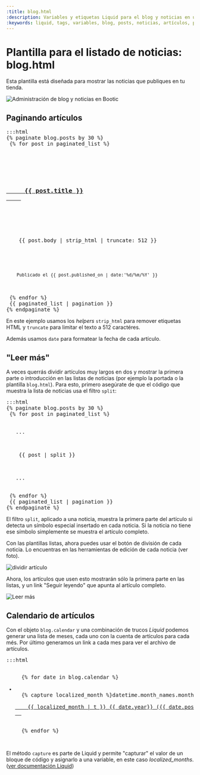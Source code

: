 ```yaml
---
:title: blog.html
:description: Variables y etiquetas Liquid para el blog y noticias en una tienda Bootic
:keywords: liquid, tags, variables, blog, posts, noticias, artículos, paginate, strip_html, published_on, date, truncate, capture, blog.html, post.html
---
```


# Plantilla para el listado de noticias: blog.html

Esta plantilla está diseñada para mostrar las noticias que publiques en tu tienda.

<img src="/img/themes/blog-admin.png" alt="Administración de blog y noticias en Bootic" />

## Paginando artículos

<pre>:::html
{% paginate blog.posts by 30 %}
 {% for post in paginated_list %}
  <div class="post">
   <h3>
    <a href="{{post.url}}" title="{{post.title}}">
     {{ post.title }}
    </a>
   </h3>
   <p class="texto">
    {{ post.body | strip_html | truncate: 512 }}
   </p><!-- /texto -->

   <small class="date">
    Publicado el {{ post.published_on | date:'%d/%m/%Y' }}
   </small>
  </div><!-- /post -->
 {% endfor %}
 {{ paginated_list | pagination }}
{% endpaginate %}
</pre>

En este ejemplo usamos los *helpers* <code>strip_html</code> para remover etiquetas HTML y <code>truncate</code> para limitar el texto a 512 caractéres.

Además usamos <code>date</code> para formatear la fecha de cada artículo.

<h2 id="leer-mas">"Leer más"</h2>

A veces querrás dividir artículos muy largos en dos y mostrar la primera parte o introducción en las listas de noticias (por ejemplo la portada o la plantilla <code>blog.html</code>). Para esto, primero asegúrate de que el código que muestra la lista de noticias usa el filtro <code>split</code>:

<pre>:::html
{% paginate blog.posts by 30 %}
 {% for post in paginated_list %}
  <div class="post">
   ...
   <p class="texto">
    {{ post | split }}
   </p><!-- /texto -->
   ...
  </div><!-- /post -->
 {% endfor %}
 {{ paginated_list | pagination }}
{% endpaginate %}
</pre>

El filtro <code>split</code>, aplicado a una noticia, muestra la primera parte del artículo si detecta un símbolo especial insertado en cada noticia. Si la noticia no tiene ese símbolo simplemente se muestra el artículo completo.

Con las plantillas listas, ahora puedes usar el botón de división de cada noticia. Lo encuentras en las herramientas de edición de cada noticia (ver foto).

<img src="/img/themes/post-edit-split.png" alt="dividir artículo" />

Ahora, los artículos que usen esto mostrarán sólo la primera parte en las listas, y un link "Seguir leyendo" que apunta al artículo completo.

<img src="/img/themes/post-split.png" alt="Leer más" />

## Calendario de artículos

Con el objeto <code>blog.calendar</code> y una combinación de trucos *Liquid* podemos generar una lista de meses, cada uno con la cuenta de artículos para cada més. Por último generamos un link a cada mes para ver el archivo de artículos.

<pre>:::html
<ul id="archivo">
  {% for date in blog.calendar %}
  <li>
  {% capture localized_month %}datetime.month_names.month_{{date.month_num}}{% endcapture %}
  <a href="{{ date.url }}" title="{{ localized_month | t }}">
    {{ localized_month | t }} {{ date.year}} ({{ date.post_count }})
  </a>
  </li>
  {% endfor %}
</ul>
</pre>

El método <code>capture</code> es parte de Liquid y permite "capturar" el valor de un bloque de código y asignarlo a una variable, en este caso *localized_months*. ([ver documentación Liquid](http://wiki.shopify.com/UsingLiquid))
